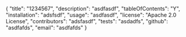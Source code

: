 {
	"title": "1234567",
	"description": "asdfasdf",
	"tableOfContents": "Y",
	"installation": "adsfsdf",
	"usage": "asdfasdf",
	"license": "Apache 2.0 License",
	"contributors": "adsfasdf",
	"tests": "asdadfs",
	"github": "asdfafds",
	"email": "asdfafds"
}